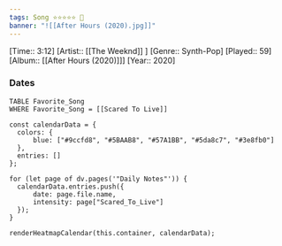 ```yaml
---
tags: Song ⭐⭐⭐⭐⭐ 💛
banner: "![[After Hours (2020).jpg]]"
---
```

[Time:: 3:12]
[Artist:: [[The Weeknd]] ]
[Genre:: Synth-Pop]
[Played:: 59]
[Album:: [[After Hours (2020)]]]
[Year:: 2020]
### Dates
````dataview
TABLE Favorite_Song
WHERE Favorite_Song = [[Scared To Live]]
````

  ```dataviewjs
const calendarData = { 
	colors: { 
		blue: ["#9ccfd8", "#5BAAB8", "#57A1BB", "#5da8c7", "#3e8fb0"] 
	}, 
	entries: [] 
}; 

for (let page of dv.pages('"Daily Notes"')) { 
	calendarData.entries.push({ 
		date: page.file.name, 
		intensity: page["Scared_To_Live"]
	}); 
} 

renderHeatmapCalendar(this.container, calendarData);
```
